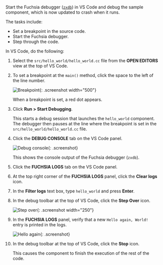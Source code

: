 Start the Fuchsia debugger ([`zxdb`][fuchsia-debugger]) in VS Code and debug
the sample component, which is now  updated to crash when it runs.

The tasks include:

- Set a breakpoint in the source code.
- Start the Fuchsia debugger.
- Step through the code.

In VS Code, do the following:

1. Select the `src/hello_world/hello_world.cc` file from the **OPEN EDITORS**
   view at the top of VS Code.

1. To set a breakpoint at the `main()` method, click the space to the left of
   the line number.

   ![Breakpoint](/docs/get-started/sdk/images/get-started-vscode-breakpoint.png "A breakpoint in VS Code"){: .screenshot width="500"}

   When a breakpoint is set, a red dot appears.

1. Click **Run > Start Debugging**.

   This starts a debug session that launches the `hello_world` component.
   The debugger then pauses at the line where the breakpoint is set
   in the `src/hello_world/hello_world.cc` file.

1. Click the **DEBUG CONSOLE** tab on the VS Code panel.

   ![Debug console](/docs/get-started/sdk/images/get-started-vscode-debug-console.png "The Debug console panel in VS Code"){: .screenshot}

   This shows the console output of the Fuchsia debugger (`zxdb`).

1. Click the **FUCHSIA LOGS** tab on the VS Code panel.

1. At the top right corner of the **FUCHSIA LOGS** panel,
   click the **Clear logs** icon.

1. In the **Filter logs** text box, type `hello_world` and press **Enter**.

1. In the debug toolbar at the top of VS Code, click the **Step Over** icon.

   ![Step over](/docs/get-started/sdk/images/get-started-vscode-step-over-icon.png "The Step Over icon in VS Code"){: .screenshot width="250"}

1. In the **FUCHSIA LOGS** panel, verify that a new `Hello again, World!`
   entry is printed in the logs.

   ![Hello again](/docs/get-started/sdk/images/get-started-vscode-debug-hello-again-world.png "Hello again, World in the Fuchsia logs panel of VS Code"){: .screenshot}

1. In the debug toolbar at the top of VS Code, click the **Stop** icon.

   This causes the component to finish the execution of the rest of the code.

<!-- Reference links -->

[fuchsia-debugger]: /docs/development/debugger/README.md
